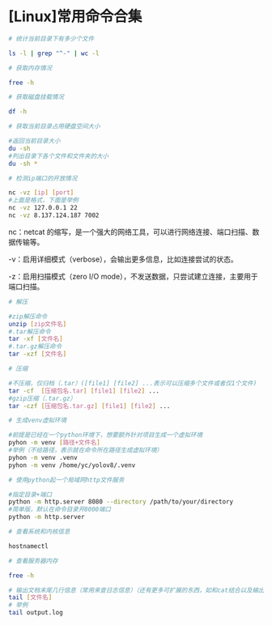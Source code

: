 # [Linux]常用命令合集


```Bash
# 统计当前目录下有多少个文件

ls -l | grep "^-" | wc -l
```

```Bash
# 获取内存情况

free -h
```

```Bash
# 获取磁盘挂载情况

df -h
```

```Bash
# 获取当前目录占用硬盘空间大小

#返回当前目录大小
du -sh
#列出目录下各个文件和文件夹的大小
du -sh *
```

```Bash
# 检测ip端口的开放情况

nc -vz [ip] [port]
#上面是格式，下面是举例
nc -vz 127.0.0.1 22
nc -vz 8.137.124.187 7002
```
<procedure title="解释：" id="inject-a-procedure">
    <p><shortcut>nc</shortcut>：netcat 的缩写，是一个强大的网络工具，可以进行网络连接、端口扫描、数据传输等。</p>
    <p><shortcut>-v</shortcut>：启用详细模式（verbose），会输出更多信息，比如连接尝试的状态。</p>
    <p><shortcut>-z</shortcut>：启用扫描模式（zero I/O mode），不发送数据，只尝试建立连接，主要用于端口扫描。</p>
</procedure>

```Bash
# 解压

#zip解压命令
unzip [zip文件名]
#.tar解压命令
tar -xf [文件名]
#.tar.gz解压命令
tar -xzf [文件名]
```

```Bash
# 压缩

#不压缩，仅归档（.tar）([file1] [file2] ...表示可以压缩多个文件或者仅1个文件)
tar -cf  [压缩包名.tar] [file1] [file2] ...
#gzip压缩（.tar.gz）
tar -czf [压缩包名.tar.gz] [file1] [file2] ...
```

```Bash
# 生成venv虚拟环境

#前提是已经在一个python环境下，想要额外针对项目生成一个虚拟环境
pyhon -m venv [路径+文件名]
#举例（不给路径，表示就在命令所在路径生成虚拟环境）
pyhon -m venv .venv
pyhon -m venv /home/yc/yolov8/.venv
```

```Bash
# 使用python起一个局域网http文件服务

#指定目录+端口
python -m http.server 8080 --directory /path/to/your/directory
#简单版，默认在命令目录开8000端口
python -m http.server
```

```Bash
# 查看系统和内核信息

hostnamectl
```
```Bash
# 查看服务器内存

free -h
```

```Bash
# 输出文档末尾几行信息（常用来查日志信息）（还有更多可扩展的东西，如和cat结合以及输出特定行数，请后续再探索）
tail [文件名]
# 举例
tail output.log
```
    
